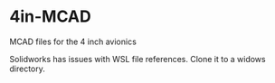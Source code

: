 # 4in-MCAD

MCAD files for the 4 inch avionics

Solidworks has issues with WSL file references. Clone it to a widows directory.
